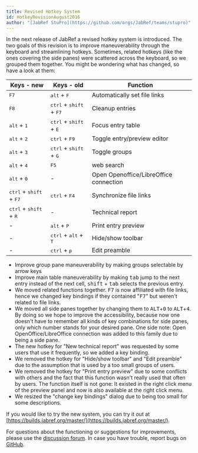 ```yaml
---
title: Revised Hotkey System
id: HotkeyRevisionAugust2016
author: "[JabRef StuPro](https://github.com/orgs/JabRef/teams/stupro)"
---
```


In the next release of JabRef a revised hotkey system is introduced. The two goals of this revision is to improve maneuverability through the keyboard and streamlining hotkeys. Sometimes, related hotkeys (like the ones covering the side panes) were scattered across the keyboard, so we grouped them together. You might be wondering what has changed, so have a look at them:

Keys - new | Keys - old | Function
-----------|------------|---------
<kbd>F7</kbd>	| <kbd>alt</kbd> + <kbd>F</kbd> | Automatically set file links
<kbd>F8</kbd>	| <kbd>ctrl</kbd> +  <kbd>shift</kbd>  + <kbd>F7</kbd>  | Cleanup entries
<kbd>alt</kbd> + <kbd>1</kbd>	| <kbd>ctrl</kbd> + <kbd>shift</kbd> + <kbd>E</kbd> | Focus entry table
<kbd>alt</kbd> + <kbd>2</kbd>	| <kbd>ctrl</kbd> + <kbd>F9</kbd> | Toggle entry/preview editor
<kbd>alt</kbd> + <kbd>3</kbd>	| <kbd>ctrl</kbd> + <kbd>shift</kbd> + <kbd>G</kbd> | Toggle groups
<kbd>alt</kbd> + <kbd>4</kbd>	| <kbd>F5</kbd>  | web search
<kbd>alt</kbd> + <kbd>0</kbd>	| - | Open Openoffice/LibreOffice connection
<kbd>ctrl</kbd> +  <kbd>shift</kbd> + <kbd>F7</kbd> | <kbd>ctrl</kbd> + <kbd>F4</kbd> |	Synchronize file links
<kbd>ctrl</kbd> +  <kbd>shift</kbd> + <kbd>R</kbd> | - | Technical report
- | <kbd>alt</kbd> + <kbd>P</kbd> | Print entry preview
- | <kbd>ctrl</kbd> + <kbd>alt</kbd> + <kbd>T</kbd> | Hide/show toolbar
- | <kbd>ctrl</kbd> + <kbd>p</kbd> | Edit preamble

- Improve group pane maneuverability by making groups selectable by arrow keys
- Improve main table maneuverability by making <kbd>tab</kbd> jump to the next entry instead of the next cell, <kbd>shift</kbd> + <kbd>tab</kbd> selects the previous entry.
- We moved related functions together. <kbd>F7</kbd> is now affiliated with file links, hence we changed key bindings if they contained "<kbd>F7</kbd>" but weren't related to file links.
- We moved all side panes together by changing them to <kbd>ALT</kbd>+<kbd>0</kbd> to <kbd>ALT</kbd>+<kbd>4</kbd>. By doing so we hope to improve the accessibility, because now one doesn't have to remember all kinds of key combinations for side panes, only which number stands for your desired pane. One side note: Open OpenOffice/LibreOffice connection was added to this family due to being a side pane.
- The new hotkey for "New technical report" was requested by some users that use it frequently, so we added a key binding.
- We removed the hotkey for "Hide/show toolbar" and "Edit preamble" due to the assumption that is used by a too small groups of users.
- We removed the hotkey for "Print entry preview" due to some conflicts with others and the fact that this function wasn't really used that often by users. The function itself is not gone: It existed in the right click menu of the preview panel and now is also available at the right click menu.
- We resized the "change key bindings" dialog due to being too small for some descriptions.

If you would like to try the new system, you can try it out at [https://builds.jabref.org/master/](https://builds.jabref.org/master/).

For questions about the functioning or suggestions for improvements, please use the [discussion forum](http://discourse.jabref.org/). In case you have trouble, report bugs on [GitHub]( https://github.com/JabRef/jabref/issues).
